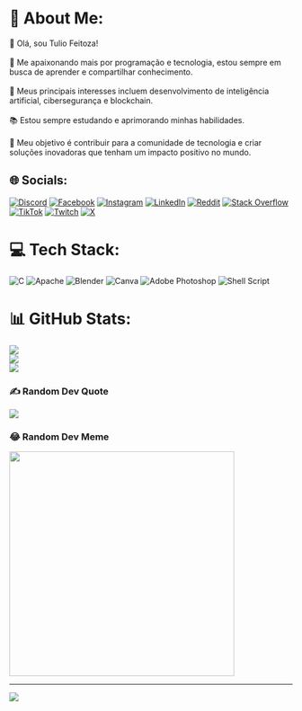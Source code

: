 # 💫 About Me:
👋 Olá, sou Tulio Feitoza!<br><br>🌟 Me apaixonando mais por programação e tecnologia, estou sempre em busca de aprender e compartilhar conhecimento.<br><br>🚀 Meus principais interesses incluem desenvolvimento de inteligência artificial, cibersegurança e blockchain.<br><br>📚 Estou sempre estudando e aprimorando minhas habilidades.<br><br>🎯 Meu objetivo é contribuir para a comunidade de tecnologia e criar soluções inovadoras que tenham um impacto positivo no mundo.<br>


## 🌐 Socials:
[![Discord](https://img.shields.io/badge/Discord-%237289DA.svg?logo=discord&logoColor=white)](https://discord.gg/yiutch) [![Facebook](https://img.shields.io/badge/Facebook-%231877F2.svg?logo=Facebook&logoColor=white)](https://facebook.com/tuliofeitoza) [![Instagram](https://img.shields.io/badge/Instagram-%23E4405F.svg?logo=Instagram&logoColor=white)](https://instagram.com/tuliofeitoza) [![LinkedIn](https://img.shields.io/badge/LinkedIn-%230077B5.svg?logo=linkedin&logoColor=white)](https://linkedin.com/in/tuliofeitoza) [![Reddit](https://img.shields.io/badge/Reddit-%23FF4500.svg?logo=Reddit&logoColor=white)](https://reddit.com/user/tuliofeitoza) [![Stack Overflow](https://img.shields.io/badge/-Stackoverflow-FE7A16?logo=stack-overflow&logoColor=white)](https://stackoverflow.com/users/tuliofeitoza) [![TikTok](https://img.shields.io/badge/TikTok-%23000000.svg?logo=TikTok&logoColor=white)](https://tiktok.com/@yiutch) [![Twitch](https://img.shields.io/badge/Twitch-%239146FF.svg?logo=Twitch&logoColor=white)](https://twitch.tv/yiutch) [![X](https://img.shields.io/badge/X-black.svg?logo=X&logoColor=white)](https://x.com/yiutch) 

# 💻 Tech Stack:
![C](https://img.shields.io/badge/c-%2300599C.svg?style=for-the-badge&logo=c&logoColor=white) ![Apache](https://img.shields.io/badge/apache-%23D42029.svg?style=for-the-badge&logo=apache&logoColor=white) ![Blender](https://img.shields.io/badge/blender-%23F5792A.svg?style=for-the-badge&logo=blender&logoColor=white) ![Canva](https://img.shields.io/badge/Canva-%2300C4CC.svg?style=for-the-badge&logo=Canva&logoColor=white) ![Adobe Photoshop](https://img.shields.io/badge/adobe%20photoshop-%2331A8FF.svg?style=for-the-badge&logo=adobe%20photoshop&logoColor=white) ![Shell Script](https://img.shields.io/badge/shell_script-%23121011.svg?style=for-the-badge&logo=gnu-bash&logoColor=white)
# 📊 GitHub Stats:
![](https://github-readme-stats.vercel.app/api?username=tuliofeitoza&theme=tokyonight&hide_border=false&include_all_commits=true&count_private=false)<br/>
![](https://github-readme-streak-stats.herokuapp.com/?user=tuliofeitoza&theme=tokyonight&hide_border=false)<br/>
![](https://github-readme-stats.vercel.app/api/top-langs/?username=tuliofeitoza&theme=tokyonight&hide_border=false&include_all_commits=true&count_private=false&layout=compact)

### ✍️ Random Dev Quote
![](https://quotes-github-readme.vercel.app/api?type=horizontal&theme=dark)

### 😂 Random Dev Meme
<img src='https://randommeme-five.vercel.app/' style="height: 400px;"/>

---
[![](https://visitcount.itsvg.in/api?id=tuliofeitoza&icon=0&color=12)](https://visitcount.itsvg.in)

<!-- Proudly created with GPRM ( https://gprm.itsvg.in ) -->
